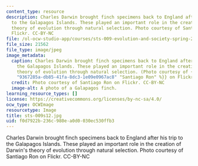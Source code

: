 ```yaml
---
content_type: resource
description: Charles Darwin brought finch specimens back to England after his trip
  to the Galapagos Islands. These played an important role in the creation of Darwin's
  theory of evolution through natural selection. Photo courtesy of Santiago Ron on
  Flickr. CC-BY-NC
file: /ol-ocw-studio-app/courses/sts-009-evolution-and-society-spring-2012/f0d7922b236c980ea0d0030ec530ffb3_sts-009s12.jpg
file_size: 21562
file_type: image/jpeg
image_metadata:
  caption: Charles Darwin brought finch specimens back to England after his trip to
    the Galapagos Islands. These played an important role in the creation of Darwin's
    theory of evolution through natural selection. (Photo courtesy of {{% resource_link
    "9367285a-db85-41fa-8dc3-1e09e0967ac8" "Santiago Ron" %}} on Flickr. CC-BY-NC)
  credit: Photo courtesy of Santiago Ron on Flickr. CC-BY-NC
  image-alt: A photo of a Galapagos finch.
learning_resource_types: []
license: https://creativecommons.org/licenses/by-nc-sa/4.0/
ocw_type: OCWImage
resourcetype: Image
title: sts-009s12.jpg
uid: f0d7922b-236c-980e-a0d0-030ec530ffb3
---
```

Charles Darwin brought finch specimens back to England after his trip to the Galapagos Islands. These played an important role in the creation of Darwin's theory of evolution through natural selection. Photo courtesy of Santiago Ron on Flickr. CC-BY-NC